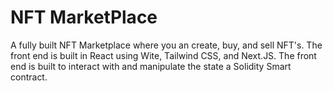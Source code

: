 # NFT MarketPlace

A fully built NFT Marketplace where you an create, buy, and sell NFT's.  The front end is built in React using Wite, Tailwind CSS, and Next.JS.  The front end is built to interact with and manipulate the state a Solidity Smart contract.
